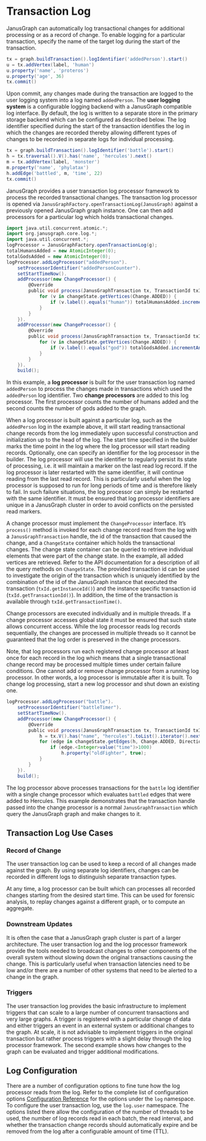 # Transaction Log

JanusGraph can automatically log transactional changes for additional
processing or as a record of change. To enable logging for a particular
transaction, specify the name of the target log during the start of the
transaction.
```groovy
tx = graph.buildTransaction().logIdentifier('addedPerson').start()
u = tx.addVertex(label, 'human')
u.property('name', 'proteros')
u.property('age', 36)
tx.commit()
```

Upon commit, any changes made during the transaction are logged to the
user logging system into a log named `addedPerson`. The **user logging
system** is a configurable logging backend with a JanusGraph compatible
log interface. By default, the log is written to a separate store in the
primary storage backend which can be configured as described below. The
log identifier specified during the start of the transaction identifies
the log in which the changes are recorded thereby allowing different
types of changes to be recorded in separate logs for individual
processing.
```groovy
tx = graph.buildTransaction().logIdentifier('battle').start()
h = tx.traversal().V().has('name', 'hercules').next()
m = tx.addVertex(label, 'monster')
m.property('name', 'phylatax')
h.addEdge('battled', m, 'time', 22)
tx.commit()
```

JanusGraph provides a user transaction log processor framework to
process the recorded transactional changes. The transaction log
processor is opened via
`JanusGraphFactory.openTransactionLog(JanusGraph)` against a previously
opened JanusGraph graph instance. One can then add processors for a
particular log which holds transactional changes.
```groovy
import java.util.concurrent.atomic.*;
import org.janusgraph.core.log.*;
import java.util.concurrent.*;
logProcessor = JanusGraphFactory.openTransactionLog(g);
totalHumansAdded = new AtomicInteger(0);
totalGodsAdded = new AtomicInteger(0);
logProcessor.addLogProcessor("addedPerson").
    setProcessorIdentifier("addedPersonCounter").
    setStartTimeNow().
    addProcessor(new ChangeProcessor() {
        @Override
        public void process(JanusGraphTransaction tx, TransactionId txId, ChangeState changeState) {
            for (v in changeState.getVertices(Change.ADDED)) {
                if (v.label().equals("human")) totalHumansAdded.incrementAndGet();
            }
        }
    }).
    addProcessor(new ChangeProcessor() {
        @Override
        public void process(JanusGraphTransaction tx, TransactionId txId, ChangeState changeState) {
            for (v in changeState.getVertices(Change.ADDED)) {
                if (v.label().equals("god")) totalGodsAdded.incrementAndGet();
            }
        }
    }).
    build();
```

In this example, a **log processor** is built for the user transaction
log named `addedPerson` to process the changes made in transactions
which used the `addedPerson` log identifier. Two **change processors**
are added to this log processor. The first processor counts the number
of humans added and the second counts the number of gods added to the
graph.

When a log processor is built against a particular log, such as the
`addedPerson` log in the example above, it will start reading
transactional change records from the log immediately upon successful
construction and initialization up to the head of the log. The start
time specified in the builder marks the time point in the log where the
log processor will start reading records. Optionally, one can specify an
identifier for the log processor in the builder. The log processor will
use the identifier to regularly persist its state of processing, i.e. it
will maintain a marker on the last read log record. If the log processor
is later restarted with the same identifier, it will continue reading
from the last read record. This is particularly useful when the log
processor is supposed to run for long periods of time and is therefore
likely to fail. In such failure situations, the log processor can simply
be restarted with the same identifier. It must be ensured that log
processor identifiers are unique in a JanusGraph cluster in order to
avoid conflicts on the persisted read markers.

A change processor must implement the `ChangeProcessor` interface. It’s
`process()` method is invoked for each change record read from the log
with a `JanusGraphTransaction` handle, the id of the transaction that
caused the change, and a `ChangeState` container which holds the
transactional changes. The change state container can be queried to
retrieve individual elements that were part of the change state. In the
example, all added vertices are retrieved. Refer to the API
documentation for a description of all the query methods on
`ChangeState`. The provided transaction id can be used to investigate
the origin of the transaction which is uniquely identified by the
combination of the id of the JanusGraph instance that executed the
transaction (`txId.getInstanceId()`) and the instance specific
transaction id (`txId.getTransactionId()`). In addition, the time of the
transaction is available through `txId.getTransactionTime()`.

Change processors are executed individually and in multiple threads. If
a change processor accesses global state it must be ensured that such
state allows concurrent access. While the log processor reads log
records sequentially, the changes are processed in multiple threads so
it cannot be guaranteed that the log order is preserved in the change
processors.

Note, that log processors run each registered change processor at least
once for each record in the log which means that a single transactional
change record may be processed multiple times under certain failure
conditions. One cannot add or remove change processor from a running log
processor. In other words, a log processor is immutable after it is
built. To change log processing, start a new log processor and shut down
an existing one.
```groovy
logProcessor.addLogProcessor("battle").
    setProcessorIdentifier("battleTimer").
    setStartTimeNow().
    addProcessor(new ChangeProcessor() {
        @Override
        public void process(JanusGraphTransaction tx, TransactionId txId, ChangeState changeState) {
            h = tx.V().has("name", "hercules").toList().iterator().next();
            for (edge in changeState.getEdges(h, Change.ADDED, Direction.OUT, "battled")) {
                if (edge.<Integer>value("time")>1000)
                    h.property("oldFighter", true);
            }
        }
    }).
    build();
```

The log processor above processes transactions for the `battle` log
identifier with a single change processor which evaluates `battled`
edges that were added to Hercules. This example demonstrates that the
transaction handle passed into the change processor is a normal
`JanusGraphTransaction` which query the JanusGraph graph and make
changes to it.

## Transaction Log Use Cases

### Record of Change

The user transaction log can be used to keep a record of all changes
made against the graph. By using separate log identifiers, changes can
be recorded in different logs to distinguish separate transaction types.

At any time, a log processor can be built which can processes all
recorded changes starting from the desired start time. This can be used
for forensic analysis, to replay changes against a different graph, or
to compute an aggregate.

### Downstream Updates

It is often the case that a JanusGraph graph cluster is part of a larger
architecture. The user transaction log and the log processor framework
provide the tools needed to broadcast changes to other components of the
overall system without slowing down the original transactions causing
the change. This is particularly useful when transaction latencies need
to be low and/or there are a number of other systems that need to be
alerted to a change in the graph.

### Triggers

The user transaction log provides the basic infrastructure to implement
triggers that can scale to a large number of concurrent transactions and
very large graphs. A trigger is registered with a particular change of
data and either triggers an event in an external system or additional
changes to the graph. At scale, it is not advisable to implement
triggers in the original transaction but rather process triggers with a
slight delay through the log processor framework. The second example
shows how changes to the graph can be evaluated and trigger additional
modifications.

## Log Configuration

There are a number of configuration options to fine tune how the log
processor reads from the log. Refer to the complete list of
configuration options [Configuration Reference](configuration-reference.md) for the
options under the `log` namespace. To configure the user transaction
log, use the `log.user` namespace. The options listed there allow the
configuration of the number of threads to be used, the number of log
records read in each batch, the read interval, and whether the
transaction change records should automatically expire and be removed
from the log after a configurable amount of time (TTL).

